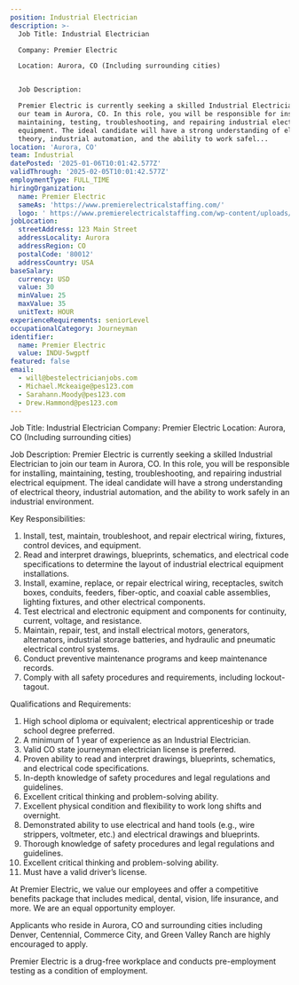 ```yaml
---
position: Industrial Electrician
description: >-
  Job Title: Industrial Electrician

  Company: Premier Electric

  Location: Aurora, CO (Including surrounding cities)


  Job Description:

  Premier Electric is currently seeking a skilled Industrial Electrician to join
  our team in Aurora, CO. In this role, you will be responsible for installing,
  maintaining, testing, troubleshooting, and repairing industrial electrical
  equipment. The ideal candidate will have a strong understanding of electrical
  theory, industrial automation, and the ability to work safel...
location: 'Aurora, CO'
team: Industrial
datePosted: '2025-01-06T10:01:42.577Z'
validThrough: '2025-02-05T10:01:42.577Z'
employmentType: FULL_TIME
hiringOrganization:
  name: Premier Electric
  sameAs: 'https://www.premierelectricalstaffing.com/'
  logo: ' https://www.premierelectricalstaffing.com/wp-content/uploads/2020/05/Premier-Electrical-Staffing-logo.png'
jobLocation:
  streetAddress: 123 Main Street
  addressLocality: Aurora
  addressRegion: CO
  postalCode: '80012'
  addressCountry: USA
baseSalary:
  currency: USD
  value: 30
  minValue: 25
  maxValue: 35
  unitText: HOUR
experienceRequirements: seniorLevel
occupationalCategory: Journeyman
identifier:
  name: Premier Electric
  value: INDU-5wgptf
featured: false
email:
  - will@bestelectricianjobs.com
  - Michael.Mckeaige@pes123.com
  - Sarahann.Moody@pes123.com
  - Drew.Hammond@pes123.com
---
```




Job Title: Industrial Electrician
Company: Premier Electric
Location: Aurora, CO (Including surrounding cities)

Job Description:
Premier Electric is currently seeking a skilled Industrial Electrician to join our team in Aurora, CO. In this role, you will be responsible for installing, maintaining, testing, troubleshooting, and repairing industrial electrical equipment. The ideal candidate will have a strong understanding of electrical theory, industrial automation, and the ability to work safely in an industrial environment.

Key Responsibilities:

1. Install, test, maintain, troubleshoot, and repair electrical wiring, fixtures, control devices, and equipment. 
2. Read and interpret drawings, blueprints, schematics, and electrical code specifications to determine the layout of industrial electrical equipment installations. 
3. Install, examine, replace, or repair electrical wiring, receptacles, switch boxes, conduits, feeders, fiber-optic, and coaxial cable assemblies, lighting fixtures, and other electrical components. 
4. Test electrical and electronic equipment and components for continuity, current, voltage, and resistance. 
5. Maintain, repair, test, and install electrical motors, generators, alternators, industrial storage batteries, and hydraulic and pneumatic electrical control systems. 
6. Conduct preventive maintenance programs and keep maintenance records. 
7. Comply with all safety procedures and requirements, including lockout-tagout. 

Qualifications and Requirements:

1. High school diploma or equivalent; electrical apprenticeship or trade school degree preferred.
2. A minimum of 1 year of experience as an Industrial Electrician.
3. Valid CO state journeyman electrician license is preferred.
4. Proven ability to read and interpret drawings, blueprints, schematics, and electrical code specifications.
5. In-depth knowledge of safety procedures and legal regulations and guidelines.
6. Excellent critical thinking and problem-solving ability.
7. Excellent physical condition and flexibility to work long shifts and overnight.
8. Demonstrated ability to use electrical and hand tools (e.g., wire strippers, voltmeter, etc.) and electrical drawings and blueprints.
9. Thorough knowledge of safety procedures and legal regulations and guidelines.
10. Excellent critical thinking and problem-solving ability.
11. Must have a valid driver’s license.

At Premier Electric, we value our employees and offer a competitive benefits package that includes medical, dental, vision, life insurance, and more. We are an equal opportunity employer.

Applicants who reside in Aurora, CO and surrounding cities including Denver, Centennial, Commerce City, and Green Valley Ranch are highly encouraged to apply. 

Premier Electric is a drug-free workplace and conducts pre-employment testing as a condition of employment.
